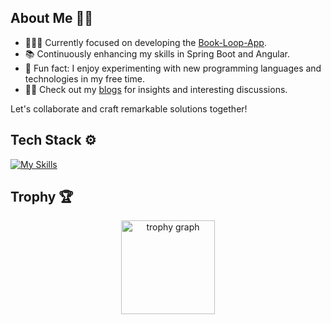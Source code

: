 ## About Me 🧔🏻

- 👨🏻‍💻 Currently focused on developing the [Book-Loop-App](https://github.com/rahuldabgotra/book-loop-app).
- 📚 Continuously enhancing my skills in Spring Boot and Angular.
- 🏀 Fun fact: I enjoy experimenting with new programming languages and technologies in my free time.
- ✍🏻 Check out my [blogs](https://rahuldabgotra.github.io/personal-website/blogs/) for insights and interesting discussions.
  
Let's collaborate and craft remarkable solutions together!

## Tech Stack ⚙️

[![My Skills](https://skillicons.dev/icons?i=java,spring,js,ts,react,angular,nodejs,py,flask,html,css,bootstrap,tailwind,git,github,md,figma,postgres,mysql,sqlite,mongodb,redis,rabbitmq,kafka,postman,selenium,docker,kubernetes,grafana,prometheus,azure,aws,gcp,githubactions,linux,bash,idea,androidstudio&perline=17)](https://github.com/rahuldabgotra)
<!-- (https://skillicons.dev) -->

## Trophy 🏆

<div align="center">
  <img src="https://github-profile-trophy.vercel.app?username=rahuldabgotra&theme=darkhub&column=-1&row=1&margin-w=8&margin-h=8&no-bg=true&no-frame=true&order=4" height="150" alt="trophy graph"  />
</div>
